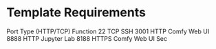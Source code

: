 # Template Requirements
Port	Type (HTTP/TCP)	Function
22	TCP	SSH
3001	HTTP	Comfy Web UI
8888	HTTP	Jupyter Lab
8188 HTTPS Comfy Web UI Sec
